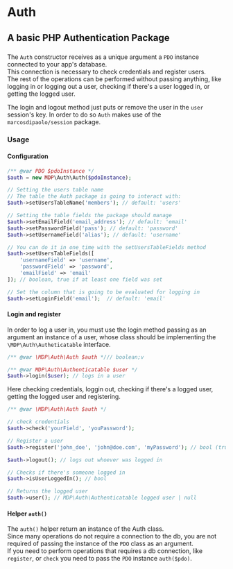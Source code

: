 # Auth
## A basic PHP Authentication Package
###
The `Auth` constructor receives as a unique argument a `PDO` instance connected to your app's database.  
This connection is necessary to check credentials and register users.  
The rest of the operations can be performed without passing anything, like logging in or logging out a user, checking if there's a user logged in, or getting the logged user.   

The login and logout method just puts or remove the user in the `user` session's key. In order to do so `Auth` makes use of the `marcosdipaolo/session` package.

### Usage
#### Configuration
```php
/** @var PDO $pdoInstance */
$auth = new MDP\Auth\Auth($pdoInstance);

// Setting the users table name
// The table the Auth package is going to interact with: 
$auth->setUsersTableName('members'); // default: 'users'

// Setting the table fields the package should manage
$auth->setEmailField('email_address'); // default: 'email'
$auth->setPasswordField('pass'); // default: 'password'
$auth->setUsernameField('alias'); // default: 'username'

// You can do it in one time with the setUsersTableFields method
$auth->setUsersTableFields([
    'usernameField' => 'username',
    'passwordField' => 'password',
    'emailField' => 'email'
]); // boolean, true if at least one field was set

// Set the column that is going to be evaluated for logging in
$auth->setLoginField('email');  // default: 'email'
```
#### Login and register
In order to log a user in, you must use the login method passing as an argument an instance of a user, whose class should be implementing the `\MDP\Auth\Autheticatable` interface. 
```php
/** @var \MDP\Auth\Auth $auth */// boolean;v

/** @var MDP\Auth\Authenticatable $user */
$auth->login($user); // logs in a user
```
Here checking credentials, loggin out, checking if there's a logged user, getting the logged user and registering.
```php
/** @var \MDP\Auth\Auth $auth */

// check credentials
$auth->check('yourField', 'youPassword'); 

// Register a user 
$auth->register('john_doe', 'john@doe.com', 'myPassword'); // bool (true if successful)

$auth->logout(); // logs out whoever was logged in

// Checks if there's someone logged in
$auth->isUserLoggedIn(); // bool

// Returns the logged user 
$auth->user(); // MDP\Auth\Authenticatable logged user | null
```

#### Helper `auth()`  

The `auth()` helper return an instance of the Auth class.  
Since many operations do not require a connection to the db, you are not required of passing the instance of the `PDO` class as an argument.   
If you need to perform operations that requires a db connection, like `register`, or `check` you need to pass the `PDO` instance `auth($pdo)`.